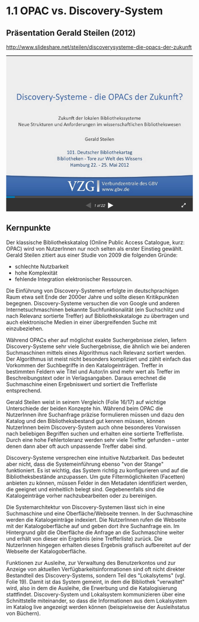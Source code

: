 # 1.1 OPAC vs. Discovery-System

## Präsentation Gerald Steilen (2012)
http://www.slideshare.net/steilen/discoverysysteme-die-opacs-der-zukunft

[![Screenshot Steilen 2012](/images/screenshot-steilen-2012.png)](http://www.slideshare.net/steilen/discoverysysteme-die-opacs-der-zukunft)

## Kernpunkte
Der klassische Bibliothekskatalog (Online Public Access Catalogue, kurz: OPAC) wird von NutzerInnen nur noch selten als erster Einstieg gewählt. Gerald Steilen zitiert aus einer Studie von 2009 die folgenden Gründe:
* schlechte Nutzbarkeit
* hohe Komplexität
* fehlende Integration elektronischer Ressourcen.

Die Einführung von Discovery-Systemen erfolgte im deutschprachigen Raum etwa seit Ende der 2000er Jahre und sollte diesen Kritikpunkten begegnen. Discovery-Systeme versuchen die von Google und anderen Internetsuchmaschinen bekannte Suchfunktionalität (ein Suchschlitz und nach Relevanz sortierte Treffer) auf Bibliothekskataloge zu übertragen und auch elektronische Medien in einer übergreifenden Suche mit einzubeziehen.

Während OPACs eher auf möglichst exakte Suchergebnisse zielen, liefern Discovery-Systeme sehr viele Suchergebnisse, die ähnlich wie bei anderen Suchmaschinen mittels eines Algorithmus nach Relevanz sortiert werden. Der Algorithmus ist meist nicht besonders kompliziert und zählt einfach das Vorkommen der Suchbegriffe in den Katalogeinträgen. Treffer in bestimmten Feldern wie Titel und Autor/in sind mehr wert als Treffer im Beschreibungstext oder in Verlagsangaben. Daraus errechnet die Suchmaschine einen Ergebniswert und sortiert die Trefferliste entsprechend.

Gerald Steilen weist in seinem Vergleich (Folie 16/17) auf wichtige Unterschiede der beiden Konzepte hin. Während beim OPAC die NutzerInnen ihre Suchanfrage präzise formulieren müssen und dazu den Katalog und den Bibliotheksbestand gut kennen müssen, können NutzerInnen beim Discovery-System auch ohne besonderes Vorwissen nach beliebigen Begriffen suchen und erhalten eine sortierte Trefferliste. Durch eine hohe Fehlertoleranz werden sehr viele Treffer gefunden – unter denen dann aber oft auch unpassende Treffer dabei sind.

Discovery-Systeme versprechen eine intuitive Nutzbarkeit. Das bedeutet aber nicht, dass die Systemeinführung ebenso "von der Stange" funktioniert. Es ist wichtig, das System richtig zu konfigurieren und auf die Bibliotheksbestände anzupassen. Um gute Filtermöglichkeiten (Facetten) anbieten zu können, müssen Felder in den Metadaten identifiziert werden, die geeignet und einheitlich belegt sind. Gegebenenfalls sind die Katalogeinträge vorher nachzubearbeiten oder zu bereinigen.

Die Systemarchitektur von Discovery-Systemen lässt sich in eine Suchmaschine und eine Oberfläche/Webseite trennen. In der Suchmaschine werden die Katalogeinträge indexiert. Die NutzerInnen rufen die Webseite mit der Katalogoberfläche auf und geben dort ihre Suchanfrage ein. Im Hintergrund gibt die Oberfläche die Anfrage an die Suchmaschine weiter und erhält von dieser ein Ergebnis (eine Trefferliste) zurück. Die NutzerInnen hingegen erhalten dieses Ergebnis grafisch aufbereitet auf der Webseite der Katalogoberfläche.

Funktionen zur Ausleihe, zur Verwaltung des Benutzerkontos und zur Anzeige von aktuellen Verfügbarkeitsinformationen sind oft nicht direkter Bestandteil des Discovery-Systems, sondern Teil des "Lokalsytems" (vgl. Folie 19). Damit ist das System gemeint, in dem die Bibliothek "verwaltet" wird, also in dem die Ausleihe, die Erwerbung und die Katalogisierung stattfindet. Discovery-System und Lokalsystem kommunizieren über eine Schnittstelle miteinander, so dass die Informationen aus dem Lokalsystem im Katalog live angezeigt werden können (beispielsweise der Ausleihstatus von Büchern).